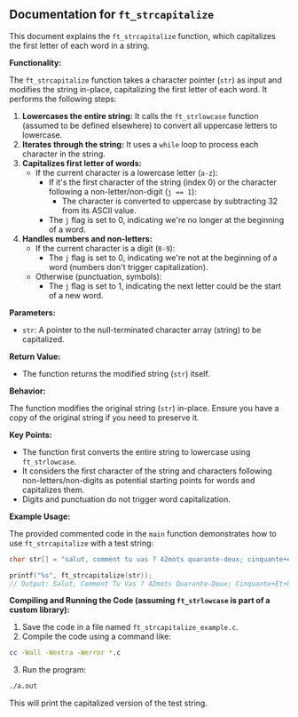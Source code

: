 ## Documentation for `ft_strcapitalize`

This document explains the `ft_strcapitalize` function, which capitalizes the first letter of each word in a string.

**Functionality:**

The `ft_strcapitalize` function takes a character pointer (`str`) as input and modifies the string in-place, capitalizing the first letter of each word. It performs the following steps:

1. **Lowercases the entire string:** It calls the `ft_strlowcase` function (assumed to be defined elsewhere) to convert all uppercase letters to lowercase.
2. **Iterates through the string:** It uses a `while` loop to process each character in the string.
3. **Capitalizes first letter of words:**
    - If the current character is a lowercase letter (`a-z`):
        - If it's the first character of the string (index 0) or the character following a non-letter/non-digit (`j == 1`):
            - The character is converted to uppercase by subtracting 32 from its ASCII value.
        - The `j` flag is set to 0, indicating we're no longer at the beginning of a word.
4. **Handles numbers and non-letters:**
    - If the current character is a digit (`0-9`):
        - The `j` flag is set to 0, indicating we're not at the beginning of a word (numbers don't trigger capitalization).
    - Otherwise (punctuation, symbols):
        - The `j` flag is set to 1, indicating the next letter could be the start of a new word.

**Parameters:**

- `str`: A pointer to the null-terminated character array (string) to be capitalized.

**Return Value:**

- The function returns the modified string (`str`) itself.

**Behavior:**

The function modifies the original string (`str`) in-place. Ensure you have a copy of the original string if you need to preserve it.

**Key Points:**

- The function first converts the entire string to lowercase using `ft_strlowcase`.
- It considers the first character of the string and characters following non-letters/non-digits as potential starting points for words and capitalizes them.
- Digits and punctuation do not trigger word capitalization.

**Example Usage:**

The provided commented code in the `main` function demonstrates how to use `ft_strcapitalize` with a test string:

```c
char str[] = "salut, comment tu vas ? 42mots quarante-deux; cinquante+et+un\0";

printf("%s", ft_strcapitalize(str));
// Output: Salut, Comment Tu Vas ? 42mots Quarante-Deux; Cinquante+Et+Un
```

**Compiling and Running the Code (assuming `ft_strlowcase` is part of a custom library):**

1. Save the code in a file named `ft_strcapitalize_example.c`.
2. Compile the code using a command like:

```bash
cc -Wall -Wextra -Werror *.c
```

3. Run the program:

```bash
./a.out
```

This will print the capitalized version of the test string.